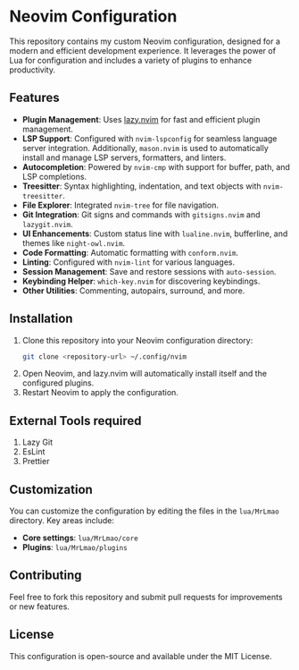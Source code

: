 # Neovim Configuration

This repository contains my custom Neovim configuration, designed for a modern and efficient development experience. It leverages the power of Lua for configuration and includes a variety of plugins to enhance productivity.

## Features

- **Plugin Management**: Uses [lazy.nvim](https://github.com/folke/lazy.nvim) for fast and efficient plugin management.
- **LSP Support**: Configured with `nvim-lspconfig` for seamless language server integration. Additionally, `mason.nvim` is used to automatically install and manage LSP servers, formatters, and linters.
- **Autocompletion**: Powered by `nvim-cmp` with support for buffer, path, and LSP completions.
- **Treesitter**: Syntax highlighting, indentation, and text objects with `nvim-treesitter`.
- **File Explorer**: Integrated `nvim-tree` for file navigation.
- **Git Integration**: Git signs and commands with `gitsigns.nvim` and `lazygit.nvim`.
- **UI Enhancements**: Custom status line with `lualine.nvim`, bufferline, and themes like `night-owl.nvim`.
- **Code Formatting**: Automatic formatting with `conform.nvim`.
- **Linting**: Configured with `nvim-lint` for various languages.
- **Session Management**: Save and restore sessions with `auto-session`.
- **Keybinding Helper**: `which-key.nvim` for discovering keybindings.
- **Other Utilities**: Commenting, autopairs, surround, and more.

## Installation

1. Clone this repository into your Neovim configuration directory:
   ```bash
   git clone <repository-url> ~/.config/nvim
   ```
2. Open Neovim, and lazy.nvim will automatically install itself and the configured plugins.
3. Restart Neovim to apply the configuration.

## External Tools required

1. Lazy Git
2. EsLint
3. Prettier

## Customization

You can customize the configuration by editing the files in the `lua/MrLmao` directory. Key areas include:

- **Core settings**: `lua/MrLmao/core`
- **Plugins**: `lua/MrLmao/plugins`

## Contributing

Feel free to fork this repository and submit pull requests for improvements or new features.

## License

This configuration is open-source and available under the MIT License.
